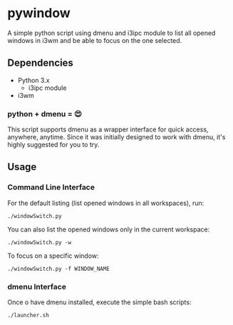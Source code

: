 # pywindow
A simple python script using dmenu and i3ipc module to list all opened windows in i3wm and be able to focus on the one selected.

## Dependencies
- Python 3.x
  - i3ipc module
- i3wm

### python + dmenu = :heart_eyes:
This script supports dmenu as a wrapper interface for quick access, anywhere, anytime.
Since it was initially designed to work with dmenu, it's highly suggested for you to try.

## Usage

### Command Line Interface
For the default listing (list opened windows in all workspaces), run:
```
./windowSwitch.py
```
You can also list the opened windows only in the current workspace:
```
./windowSwitch.py -w
```

To focus on a specific window:
```
./windowSwitch.py -f WINDOW_NAME
```

### dmenu Interface
Once o have dmenu installed, execute the simple bash scripts:
```
./launcher.sh
```

